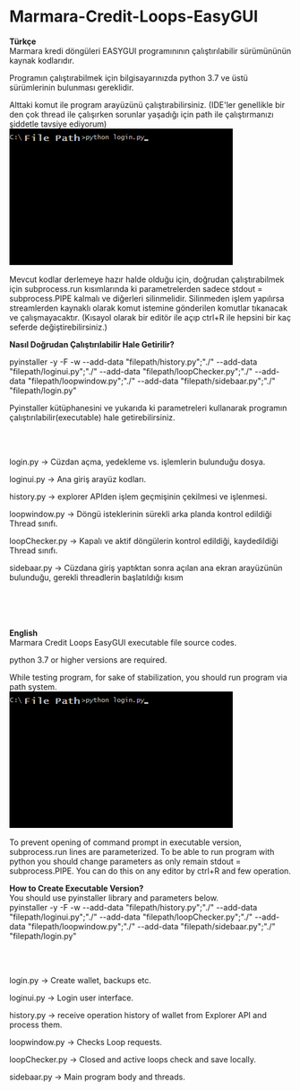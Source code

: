 # Marmara-Credit-Loops-EasyGUI

__Türkçe__<br>
Marmara kredi döngüleri EASYGUI programınının çalıştırılabilir sürümününün kaynak kodlarıdır.

Programın çalıştırabilmek için bilgisayarınızda python 3.7 ve üstü sürümlerinin bulunması gereklidir.

Alttaki komut ile program arayüzünü çalıştırabilirsiniz. (IDE'ler genellikle bir den çok thread ile çalışırken sorunlar yaşadığı için path ile çalıştırmanızı şiddetle
tavsiye ediyorum)<br>
![komut arayüzü](/readmepictures/runlogin.png)

Mevcut kodlar derlemeye hazır halde olduğu için, doğrudan çalıştırabilmek için subprocess.run kısımlarında ki parametrelerden sadece stdout = subprocess.PIPE kalmalı
ve diğerleri silinmelidir. Silinmeden işlem yapılırsa streamlerden kaynaklı olarak komut istemine gönderilen komutlar tıkanacak ve çalışmayacaktır.
(Kısayol olarak bir editör ile açıp ctrl+R ile hepsini bir kaç seferde değiştirebilirsiniz.)


__Nasıl Doğrudan Çalıştırılabilir Hale Getirilir?__

pyinstaller -y -F -w --add-data "filepath/history.py";"./" --add-data "filepath/loginui.py";"./" --add-data "filepath/loopChecker.py";"./" --add-data "filepath/loopwindow.py";"./" --add-data "filepath/sidebaar.py";"./"  "filepath/login.py"


Pyinstaller kütüphanesini ve yukarıda ki parametreleri kullanarak programın çalıştırılabilir(executable) hale getirebilirsiniz.

<br><br>

login.py       -> Cüzdan açma, yedekleme vs. işlemlerin bulunduğu dosya.

loginui.py     -> Ana giriş arayüz kodları.

history.py     -> explorer APIden işlem geçmişinin çekilmesi ve işlenmesi.

loopwindow.py  -> Döngü isteklerinin sürekli arka planda kontrol edildiği Thread sınıfı.

loopChecker.py -> Kapalı ve aktif döngülerin kontrol edildiği, kaydedildiği Thread sınıfı.

sidebaar.py    -> Cüzdana giriş yaptıktan sonra açılan ana ekran arayüzünün bulunduğu, gerekli threadlerin başlatıldığı kısım 


<br><br><br><br>
__English__<br>
Marmara Credit Loops EasyGUI executable file source codes.

python 3.7 or higher versions are required.

While testing program, for sake of stabilization, you should run program via path system. <br>
![command prompt](/readmepictures/runlogin.png)

To prevent opening of command prompt in executable version, subprocess.run lines are parameterized. To be able to run program with python you should change parameters
as only remain stdout = subprocess.PIPE. You can do this on any editor by ctrl+R and few operation.

__How to Create Executable Version?__<br>
You should use pyinstaller library and parameters below.
<br>pyinstaller -y -F -w --add-data "filepath/history.py";"./" --add-data "filepath/loginui.py";"./" --add-data "filepath/loopChecker.py";"./" --add-data "filepath/loopwindow.py";"./" --add-data "filepath/sidebaar.py";"./"  "filepath/login.py"


<br><br>

login.py       -> Create wallet, backups etc.

loginui.py     -> Login user interface.

history.py     -> receive operation history of wallet from Explorer API and process them.

loopwindow.py  -> Checks Loop requests.

loopChecker.py -> Closed and active loops check and save locally.

sidebaar.py    -> Main program body and threads. 
































